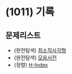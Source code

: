 # (1011) 기록

## 문제리스트

- (완전탐색) [최소직사각형](https://school.programmers.co.kr/learn/courses/30/lessons/86491)
- (완전탐색) [모음사전](https://school.programmers.co.kr/learn/courses/30/lessons/84512)
- (정렬) [H-Index](https://school.programmers.co.kr/learn/courses/30/lessons/42747)
